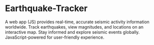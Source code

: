 # Earthquake-Tracker
A web app (JS) provides real-time, accurate seismic activity information worldwide. Track earthquakes, view magnitudes, and locations on an interactive map. Stay informed and explore seismic events globally. JavaScript-powered for user-friendly experience.
